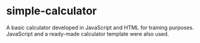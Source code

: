 # simple-calculator
A basic calculator developed in JavaScript and HTML for training purposes. JavaScript and a ready-made calculator template were also used.
